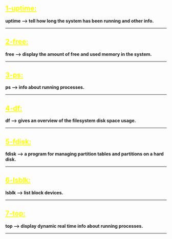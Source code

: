 ## <font color="yellow"><u>1-uptime:</u></font>

**uptime --> tell how long the system has been running and other info.**

---
## <font color="yellow"><u>2-free:</u></font>

**free --> display the amount of free and used memory in the system.**

---
## <font color="yellow"><u>3-ps:</u></font>

**ps --> info about running processes.**

---
## <font color="yellow"><u>4-df:</u></font>

**df --> gives an overview of the filesystem disk space usage.**

---
## <font color="yellow"><u>5-fdisk:</u></font>

**fdisk --> a program for managing partition tables and partitions on a hard disk.**

---
## <font color="yellow"><u>6-lsblk:</u></font>

**lsblk --> list block devices.**

---
## <font color="yellow"><u>7-top:</u></font>

**top --> display dynamic real time info about running processes.**

---

